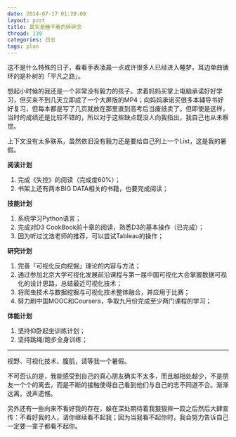 ```yaml
---
date: 2014-07-17 01:20:00
layout: post
title: 其实是睡不着的碎碎念
thread: 139
categories: 日志
tags: plan
---
```


这不是什么特殊的日子，看看手表凌晨一点或许很多人已经进入睡梦，耳边单曲循环的是朴树的「平凡之路」。

想起小时候的我还是一个非常没有毅力的孩子。求着妈妈买掌上电脑承诺好好学习，但买来不到几天立即成了一个大屏版的MP4；向妈妈承诺买很多本辅导书好好复习，但每本都是写了几页就放在那里直到高考后当废纸卖了。但即使是这样，当时的成绩还是比较不错的，所以对于这些缺点既没人向我指出，我自己也从未察觉。

上下文没有太多联系，虽然依旧没有毅力还是要给自己列上一个List，这是我的暑假。

**阅读计划**

1. 完成《失控》的阅读（完成度60%）；
2. 书架上还有两本BIG DATA相关的书籍，也要完成阅读；

**技能计划**

1. 系统学习Python语言；
2. 完成对D3 CookBook前十章的阅读，熟悉D3的基本操作（已完成）；
3. 因为听过沈浩老师的推荐，可以尝试Tableau的操作；

**研究计划**

1. 完善「可视化反向挖掘」理论的内容与方法；
2. 通过参加北京大学可视化发展前沿课程与第一届中国可视化大会掌握数据可视化的设计思路，总结最近可视化技术；
3. 将爬虫技术与数据挖掘与可视化技术整体融合，并应用于比赛；
4. 努力刷中国MOOC和Coursera，争取九月份完成至少两门课程的学习；

**体能计划**

1. 坚持仰卧起坐训练计划；
2. 坚持跳绳/跑步全身训练；

----

视野、可视化技术、腹肌，请等我一个暑假。

不可否认的是，我能感受到自己的真心朋友确实不太多，而且越相处越少，不是朋友一个个的离去，而是不断的接触使得自己看到他们与自己的志不同道不合。渐渐远离，说声遗憾。

另外还有一些向来不看好我的存在，躲在深处期待着我狠狠摔一跤之后然后大肆宣传：不看好我的人，请你继续看不起我；因为当我看不起你时，我会努力告诉自己一定要一辈子都看不起你。